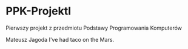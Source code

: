 # PPK-ProjektI
Pierwszy projekt z przedmiotu Podstawy Programowania Komputerów

Mateusz Jagoda
I've had taco on the Mars.
